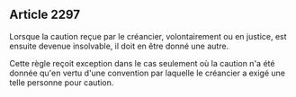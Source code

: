 Article 2297
----
Lorsque la caution reçue par le créancier, volontairement ou en justice, est
ensuite devenue insolvable, il doit en être donné une autre.

Cette règle reçoit exception dans le cas seulement où la caution n'a été donnée
qu'en vertu d'une convention par laquelle le créancier a exigé une telle
personne pour caution.
